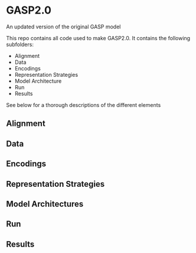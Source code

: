 # GASP2.0
An updated version of the original GASP model

This repo contains all code used to make GASP2.0. It contains the following subfolders:
- Alignment
- Data
- Encodings
- Representation Strategies
- Model Architecture
- Run
- Results

See below for a thorough descriptions of the different elements

## Alignment

## Data

## Encodings

## Representation Strategies

## Model Architectures

## Run

## Results


